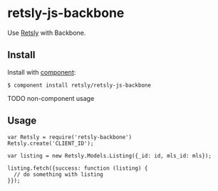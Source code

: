 # retsly-js-backbone

Use [Retsly](https://rets.ly/) with Backbone.

## Install

Install with [component](https://github.com/component/component):

    $ component install retsly/retsly-js-backbone

TODO non-component usage

## Usage

    var Retsly = require('retsly-backbone')
    Retsly.create('CLIENT_ID');

    var listing = new Retsly.Models.Listing({_id: id, mls_id: mls});

    listing.fetch({success: function (listing) {
      // do something with listing
    }});
